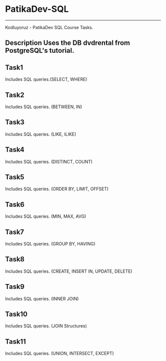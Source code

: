 # PatikaDev-SQL

-----------------------------

Kodluyoruz - PatikaDev SQL Course Tasks.

## Description Uses the DB dvdrental from PostgreSQL's tutorial.


## Task1
Includes SQL queries.(SELECT, WHERE)

## Task2
Includes SQL queries. (BETWEEN, IN)

## Task3
Includes SQL queries. (LIKE, ILIKE)

## Task4
Includes SQL queries. (DISTINCT, COUNT)

## Task5
Includes SQL queries. (ORDER BY, LIMIT, OFFSET)

## Task6
Includes SQL queries. (MIN, MAX, AVG)

## Task7
Includes SQL queries. (GROUP BY, HAVING)

## Task8
Includes SQL queries. (CREATE, INSERT IN, UPDATE, DELETE)

## Task9
Includes SQL queries. (INNER JOIN)

## Task10
Includes SQL queries. (JOIN Structures)

## Task11
Includes SQL queries. (UNION, INTERSECT, EXCEPT)
